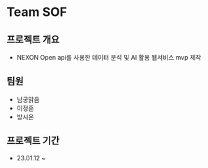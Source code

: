 # Team SOF



## 프로젝트 개요

- NEXON Open api를 사용한 데이터 분석 및 AI 활용 웹서비스 mvp 제작

## 팀원

- 남궁맑음
- 이정훈
- 방시온

## 프로젝트 기간

- 23.01.12 ~
